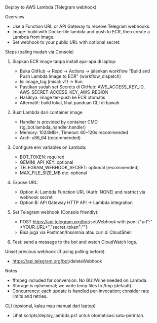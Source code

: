 Deploy to AWS Lambda (Telegram webhook)

Overview
- Use a Function URL or API Gateway to receive Telegram webhooks.
- Image: build with Dockerfile.lambda and push to ECR, then create a Lambda from image.
- Set webhook to your public URL with optional secret.

Steps (paling mudah via Console)
1) Siapkan ECR image tanpa install apa-apa di laptop:
   - Buka GitHub → Repo → Actions → jalankan workflow "Build and Push Lambda Image to ECR" (workflow_dispatch)
   - Isi image_tag (misal: v1) → Run
   - Pastikan sudah set Secrets di GitHub: AWS_ACCESS_KEY_ID, AWS_SECRET_ACCESS_KEY, AWS_REGION
   - Hasilnya: image ter-push ke ECR otomatis
   - Alternatif: build lokal, lihat panduan CLI di bawah

2) Buat Lambda dari container image
   - Handler is provided by container CMD (tg_bot.lambda_handler.handler)
   - Memory: 1024MB+, Timeout: 60–120s recommended
   - Arch: x86_64 (recommended)
3) Configure env variables on Lambda:
   - BOT_TOKEN: required
   - GEMINI_API_KEY: optional
   - TELEGRAM_WEBHOOK_SECRET: optional (recommended)
   - MAX_FILE_SIZE_MB etc: optional
4) Expose URL:
   - Option A: Lambda Function URL (Auth: NONE) and restrict via webhook secret
   - Option B: API Gateway HTTP API → Lambda integration
5) Set Telegram webhook (Console friendly):
   - POST https://api.telegram.org/bot<token>/setWebhook with json:
     {"url":"<YOUR_URL>","secret_token":"<SECRET>"}
   - Bisa juga via Postman/Insomnia atau curl di CloudShell
6) Test: send a message to the bot and watch CloudWatch logs.

Unset previous webhook (if using polling before):
- https://api.telegram.org/bot<token>/deleteWebhook

Notes
- ffmpeg included for conversion. No GUI/Wine needed on Lambda.
- Storage is ephemeral; we write temp files to /tmp (default).
- Concurrency: each update is handled per-invocation; consider rate limits and retries.

CLI (opsional, kalau mau manual dari laptop)
- Lihat scripts/deploy_lambda.ps1 untuk otomatisasi satu-perintah.
